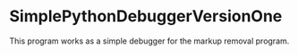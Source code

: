 # SimplePythonDebuggerVersionOne
This program works as a simple debugger for the markup removal program.
